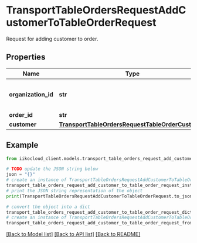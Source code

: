 # TransportTableOrdersRequestAddCustomerToTableOrderRequest

Request for adding customer to order.

## Properties

Name | Type | Description | Notes
------------ | ------------- | ------------- | -------------
**organization_id** | **str** | Organization ID.                Can be obtained by &#x60;/api/1/organizations&#x60; operation. | 
**order_id** | **str** | Order ID. | 
**customer** | [**TransportTableOrdersRequestTableOrderCustomer**](TransportTableOrdersRequestTableOrderCustomer.md) | Guest info. | 

## Example

```python
from iikocloud_client.models.transport_table_orders_request_add_customer_to_table_order_request import TransportTableOrdersRequestAddCustomerToTableOrderRequest

# TODO update the JSON string below
json = "{}"
# create an instance of TransportTableOrdersRequestAddCustomerToTableOrderRequest from a JSON string
transport_table_orders_request_add_customer_to_table_order_request_instance = TransportTableOrdersRequestAddCustomerToTableOrderRequest.from_json(json)
# print the JSON string representation of the object
print(TransportTableOrdersRequestAddCustomerToTableOrderRequest.to_json())

# convert the object into a dict
transport_table_orders_request_add_customer_to_table_order_request_dict = transport_table_orders_request_add_customer_to_table_order_request_instance.to_dict()
# create an instance of TransportTableOrdersRequestAddCustomerToTableOrderRequest from a dict
transport_table_orders_request_add_customer_to_table_order_request_from_dict = TransportTableOrdersRequestAddCustomerToTableOrderRequest.from_dict(transport_table_orders_request_add_customer_to_table_order_request_dict)
```
[[Back to Model list]](../README.md#documentation-for-models) [[Back to API list]](../README.md#documentation-for-api-endpoints) [[Back to README]](../README.md)



